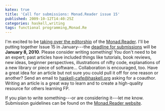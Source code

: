 ```yaml
---
katex: true
title: 'Call for submissions: Monad.Reader issue 15'
published: 2009-10-12T14:40:25Z
categories: haskell,writing
tags: functional programming,Monad.Re
---
```


I'm excited to be <a href="http://article.gmane.org/gmane.comp.lang.haskell.cafe/64213/">taking over the editorship</a> of the <a href="http://themonadreader.wordpress.com/">Monad.Reader</a>.  I'll be putting together Issue 15 in January---the <a href="http://themonadreader.wordpress.com/2009/10/11/call-for-copy-monad-reader-issue-15/">deadline for submissions</a> will be <b>January 8, 2010</b>.  Please consider writing something!  You don't need to be an expert; past articles have included things like tutorials, book reviews, new ideas, beginner perspectives, illustrations of nifty code, explanations of a new library or piece of software...  Collaboration is encouraged, too.  Have a great idea for an article but not sure you could pull it off for one reason or another?  Send an email to <a href="http://haskell.org/haskellwiki/Mailing_lists">haskell-cafe@haskell.org</a> asking for a coauthor.  Writing an article is a great way to learn and to create a high-quality resource for others learning FP.

If you plan to write something---or are considering it---let me know.  Submission guidelines can be found on the <a href="http://themonadreader.wordpress.com/contributing/">Monad.Reader website</a>.

